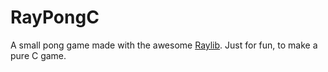 # RayPongC

A small pong game made with the awesome [Raylib](https://www.raylib.com). Just for fun, to make a pure C game.
